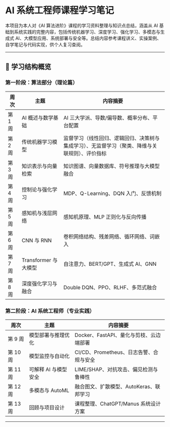 # AI 系统工程师课程学习笔记

本项目为本人对《AI 算法进阶》课程的学习资料整理与知识点总结，涵盖从 AI 基础到系统实践的完整内容，包括传统机器学习、深度学习、强化学习、多模态与生成式 AI、大模型应用、系统部署与安全等。总结内容参考课程讲义、实操案例、自学笔记与代码实现，供个人复习查阅。

---

## 📘 学习结构概览

### 第一阶段：算法部分（理论篇）

| 周次 | 主题 | 内容摘要 |
|------|------|-----------|
| 第 1 周 | AI 概述与数学基础 | AI 三大学派、导数/偏导数、概率分布、平台配置 |
| 第 2 周 | 传统机器学习模型 | 监督学习（线性回归、逻辑回归、决策树与集成学习）、无监督学习（聚类、降维与关联规则）、评价指标 |
| 第 3 周 | 知识表示与向量检索 | 知识图谱、向量数据库、符号推理与大模型融合 |
| 第 4 周 | 控制论与强化学习 | MDP、Q-Learning、DQN 入门、反馈机制 |
| 第 5 周 | 感知机与浅层网络 | 感知机原理、MLP 正则化与反向传播 |
| 第 6 周 | CNN 与 RNN | 卷积网络结构、残差网络、循环网络、词嵌入 |
| 第 7 周 | Transformer 与大模型 | 自注意力、BERT/GPT、生成式 AI、GNN |
| 第 8 周 | 深度强化学习与融合 | Double DQN、PPO、RLHF、多范式融合 |

### 第二阶段：AI 系统工程师（专业实践）

| 周次 | 主题 | 内容摘要 |
|------|------|-----------|
| 第 9 周 | 模型部署与推理优化 | Docker、FastAPI、量化与剪枝、云边端部署 |
| 第 10 周 | 模型监控与自动化 | CI/CD、Prometheus、日志告警、合规与安全 |
| 第 11 周 | 可解释 AI 与模型安全 | LIME/SHAP、对抗攻击、偏见检测与鲁棒性 |
| 第 12 周 | 多模态与 AutoML | 融合图文、扩散模型、AutoKeras、联邦学习 |
| 第 13 周 | 回顾与项目设计 | 课程整理、ChatGPT/Manus 系统设计方案 |

---
